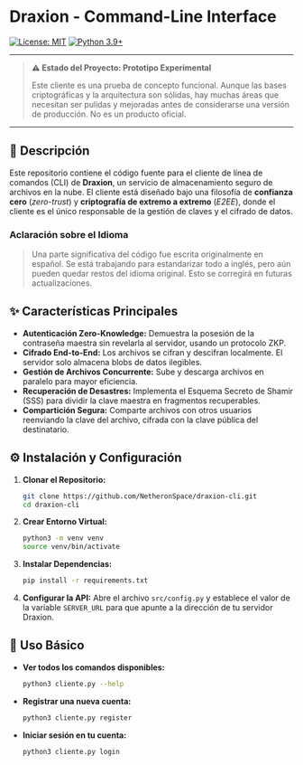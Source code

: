 # Draxion - Command-Line Interface

[![License: MIT](https://img.shields.io/badge/License-MIT-blue.svg)](https://opensource.org/licenses/MIT)
[![Python 3.9+](https://img.shields.io/badge/python-3.9+-blue.svg)](https://www.python.org/downloads/release/python-390/)

---

> **⚠️ Estado del Proyecto: Prototipo Experimental**
> 
> Este cliente es una prueba de concepto funcional. Aunque las bases criptográficas y la arquitectura son sólidas, hay muchas áreas que necesitan ser pulidas y mejoradas antes de considerarse una versión de producción. No es un producto oficial.

---

## 📜 Descripción

Este repositorio contiene el código fuente para el cliente de línea de comandos (CLI) de **Draxion**, un servicio de almacenamiento seguro de archivos en la nube. El cliente está diseñado bajo una filosofía de **confianza cero** (*zero-trust*) y **criptografía de extremo a extremo** (*E2EE*), donde el cliente es el único responsable de la gestión de claves y el cifrado de datos.

### Aclaración sobre el Idioma

> Una parte significativa del código fue escrita originalmente en español. Se está trabajando para estandarizar todo a inglés, pero aún pueden quedar restos del idioma original. Esto se corregirá en futuras actualizaciones.

## ✨ Características Principales

*   **Autenticación Zero-Knowledge:** Demuestra la posesión de la contraseña maestra sin revelarla al servidor, usando un protocolo ZKP.
*   **Cifrado End-to-End:** Los archivos se cifran y descifran localmente. El servidor solo almacena blobs de datos ilegibles.
*   **Gestión de Archivos Concurrente:** Sube y descarga archivos en paralelo para mayor eficiencia.
*   **Recuperación de Desastres:** Implementa el Esquema Secreto de Shamir (SSS) para dividir la clave maestra en fragmentos recuperables.
*   **Compartición Segura:** Comparte archivos con otros usuarios reenviando la clave del archivo, cifrada con la clave pública del destinatario.

## ⚙️ Instalación y Configuración

1.  **Clonar el Repositorio:**
    ```sh
    git clone https://github.com/NetheronSpace/draxion-cli.git
    cd draxion-cli
    ```

2.  **Crear Entorno Virtual:**
    ```sh
    python3 -m venv venv
    source venv/bin/activate
    ```

3.  **Instalar Dependencias:**
    ```sh
    pip install -r requirements.txt
    ```

4.  **Configurar la API:**
    Abre el archivo `src/config.py` y establece el valor de la variable `SERVER_URL` para que apunte a la dirección de tu servidor Draxion.

## 🚀 Uso Básico

*   **Ver todos los comandos disponibles:**
    ```sh
    python3 cliente.py --help
    ```

*   **Registrar una nueva cuenta:**
    ```sh
    python3 cliente.py register
    ```

*   **Iniciar sesión en tu cuenta:**
    ```sh
    python3 cliente.py login
    ```
